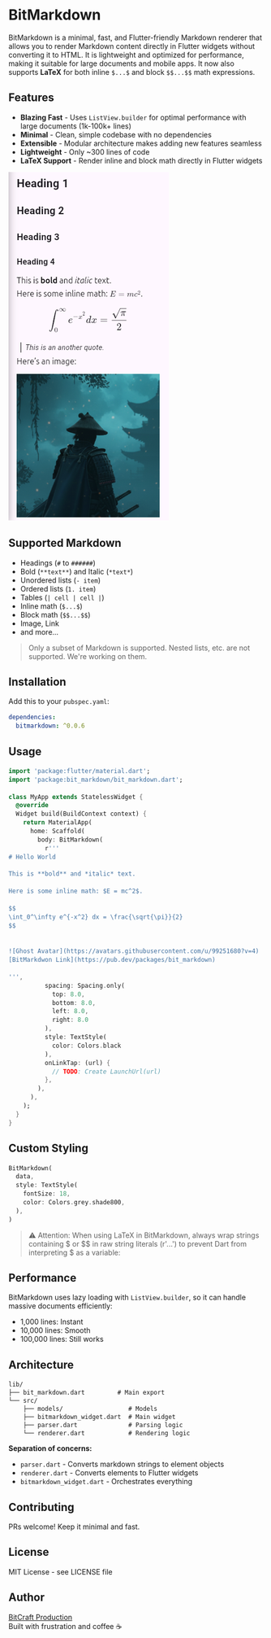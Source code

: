 # BitMarkdown

BitMarkdown is a minimal, fast, and Flutter-friendly Markdown renderer that allows you to render Markdown content directly in Flutter widgets without converting it to HTML. It is lightweight and optimized for performance, making it suitable for large documents and mobile apps. It now also supports **LaTeX** for both inline `$...$` and block `$$...$$` math expressions.

## Features

- **Blazing Fast** - Uses `ListView.builder` for optimal performance with large documents (1k-100k+ lines)
- **Minimal** - Clean, simple codebase with no dependencies
- **Extensible** - Modular architecture makes adding new features seamless
- **Lightweight** - Only ~300 lines of code
- **LaTeX Support** - Render inline and block math directly in Flutter widgets

![BitMarkdown Demo](/assets/bitmarkdown.png)

## Supported Markdown

- Headings (`#` to `######`)
- Bold (`**text**`) and Italic (`*text*`)
- Unordered lists (`- item`)
- Ordered lists (`1. item`)
- Tables (`| cell | cell |`)
- Inline math (`$...$`)
- Block math (`$$...$$`)
- Image, Link
- and more...

> Only a subset of Markdown is supported. Nested lists, etc. are not supported. We're working on them.

## Installation

Add this to your `pubspec.yaml`:

```yaml
dependencies:
  bitmarkdown: ^0.0.6
```

## Usage

```dart
import 'package:flutter/material.dart';
import 'package:bit_markdown/bit_markdown.dart';

class MyApp extends StatelessWidget {
  @override
  Widget build(BuildContext context) {
    return MaterialApp(
      home: Scaffold(
        body: BitMarkdown(
          r'''
# Hello World

This is **bold** and *italic* text.

Here is some inline math: $E = mc^2$.

$$
\int_0^\infty e^{-x^2} dx = \frac{\sqrt{\pi}}{2}
$$


![Ghost Avatar](https://avatars.githubusercontent.com/u/99251680?v=4)
[BitMarkdwon Link](https://pub.dev/packages/bit_markdown)

''',
          spacing: Spacing.only(
            top: 8.0,
            bottom: 8.0,
            left: 8.0,
            right: 8.0
          ),
          style: TextStyle(
            color: Colors.black
          ),
          onLinkTap: (url) {
            // TODO: Create LaunchUrl(url)
          },
        ),
      ),
    );
  }
}
```

## Custom Styling

```dart
BitMarkdown(
  data,
  style: TextStyle(
    fontSize: 18,
    color: Colors.grey.shade800,
  ),
)
```

> ⚠️ Attention: When using LaTeX in BitMarkdown, always wrap strings containing $ or $$ in raw string literals (r'...') to prevent Dart from interpreting $ as a variable:

## Performance

BitMarkdown uses lazy loading with `ListView.builder`, so it can handle massive documents efficiently:

* 1,000 lines: Instant
* 10,000 lines: Smooth
* 100,000 lines: Still works

## Architecture

```
lib/
├── bit_markdown.dart         # Main export
└── src/
    ├── models/                  # Models
    ├── bitmarkdown_widget.dart  # Main widget
    ├── parser.dart              # Parsing logic
    └── renderer.dart            # Rendering logic
```

**Separation of concerns:**

* `parser.dart` - Converts markdown strings to element objects
* `renderer.dart` - Converts elements to Flutter widgets
* `bitmarkdown_widget.dart` - Orchestrates everything

## Contributing

PRs welcome! Keep it minimal and fast.

## License

MIT License - see LICENSE file

## Author

[BitCraft Production](https://www.bitcraftproduction.com) <br/>
Built with frustration and coffee ☕
